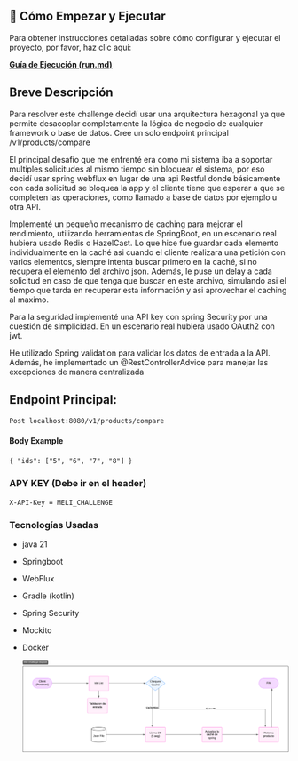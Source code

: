## 🚀 Cómo Empezar y Ejecutar

Para obtener instrucciones detalladas sobre cómo configurar y ejecutar el proyecto, por favor, haz clic aquí:

**[Guía de Ejecución (run.md)](run.md)**

## Breve Descripción

Para resolver este challenge decidí usar una arquitectura hexagonal ya que permite desacoplar completamente la
lógica de negocio de cualquier framework o base de datos. Cree un solo endpoint principal /v1/products/compare

El principal desafío que me enfrenté era como mi sistema iba a soportar multiples solicitudes al
mismo tiempo sin bloquear el sistema, por eso decidí usar spring webflux en lugar de una api Restful donde
básicamente con cada solicitud se bloquea la app y el cliente tiene que esperar a que se completen las operaciones,
como llamado a base de datos por ejemplo u otra API.

Implementé un pequeño mecanismo de caching para mejorar el rendimiento, utilizando herramientas de SpringBoot, en un escenario real hubiera
usado Redis o HazelCast. Lo que hice fue guardar cada elemento individualmente en la caché asi cuando el cliente realizara una
petición con varios elementos, siempre intenta buscar primero en la caché, si no recupera el elemento del archivo json.
Además, le puse un delay a cada solicitud en caso de que tenga que buscar en este archivo,
simulando asi el tiempo que tarda en recuperar esta información y asi aprovechar el caching al maximo.

Para la seguridad implementé una API key con spring Security por una cuestión de simplicidad.
En un escenario real hubiera usado OAuth2 con jwt. 

He utilizado Spring validation para validar los datos de entrada a la API. Además, he implementado un @RestControllerAdvice para manejar 
las excepciones de manera centralizada

## Endpoint Principal:
    Post localhost:8080/v1/products/compare

#### Body Example
    { "ids": ["5", "6", "7", "8"] }

### APY KEY (Debe ir en el header)
    X-API-Key = MELI_CHALLENGE


### Tecnologías Usadas
- java 21
- Springboot
- WebFlux
- Gradle (kotlin)
- Spring Security
- Mockito
- Docker

  ![Diagrama](Diagrama.png)

